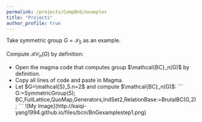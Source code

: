 ```yaml
---
permalink: /projects/CompBnG/examples
title: "Projects"
author_profile: true
---
```


Take symmetric group $G=\mathcal{S}_5$ as an example.

Compute $\mathcal{BC}_n(G)$ by definition:


<ul>
<li>Open the magma code that computes group $\mathcal{BC}_n(G)$ by definition.
<li>Copy all lines of code and paste in Magma.
<li>Let $G=\mathcal{S}_5.n=2$ and compute $\mathcal{BC}_n(G)$:
```
G:=SymmetricGroup(5);
BC,FullLattice,QuoMap,Generators,IndSet2,RelationBase:=BrutalBC(G,2);
```
![My Image](http://kaiqi-yang1994.github.io/files/bcn/BnGexamplestep1.png)
</ul>
